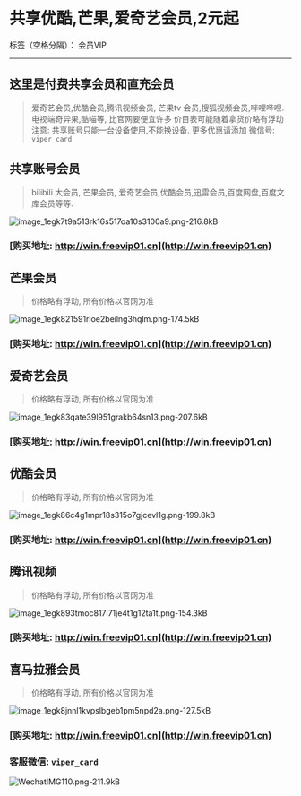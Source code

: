# 共享优酷,芒果,爱奇艺会员,2元起

标签（空格分隔）： 会员VIP

---


## 这里是付费共享会员和直充会员
> 爱奇艺会员,优酷会员,腾讯视频会员, 芒果tv 会员,搜狐视频会员,哔哩哔哩.电视端奇异果,酷喵等, 比官网要便宜许多
> 价目表可能随着拿货价略有浮动					
注意: 共享账号只能一台设备使用,不能换设备.
更多优惠请添加
微信号: `viper_card`

## 共享账号会员
>  bilibili 大会员, 芒果会员, 爱奇艺会员,优酷会员,迅雷会员,百度网盘,百度文库会员等等.

![image_1egk7t9a513rk16s517oa10s3100a9.png-216.8kB][1]

### [购买地址: http://win.freevip01.cn](http://win.freevip01.cn)


## 芒果会员
> 价格略有浮动, 所有价格以官网为准

![image_1egk821591rloe2beilng3hqlm.png-174.5kB][2]
### [购买地址: http://win.freevip01.cn](http://win.freevip01.cn)

## 爱奇艺会员
> 价格略有浮动, 所有价格以官网为准

![image_1egk83qate39l951grakb64sn13.png-207.6kB][3]

### [购买地址: http://win.freevip01.cn](http://win.freevip01.cn)

## 优酷会员
> 价格略有浮动, 所有价格以官网为准

![image_1egk86c4g1mpr18s315o7gjcevl1g.png-199.8kB][4]

### [购买地址: http://win.freevip01.cn](http://win.freevip01.cn)


## 腾讯视频
> 价格略有浮动, 所有价格以官网为准

![image_1egk893tmoc817i71je4t1g12ta1t.png-154.3kB][5]

### [购买地址: http://win.freevip01.cn](http://win.freevip01.cn)

## 喜马拉雅会员
> 价格略有浮动, 所有价格以官网为准

![image_1egk8jnnl1kvpslbgeb1pm5npd2a.png-127.5kB][6]

### [购买地址: http://win.freevip01.cn](http://win.freevip01.cn)




### 客服微信: `viper_card`

![WechatIMG110.png-211.9kB][7]


  [1]: http://static.zybuluo.com/Rookie/pg5dldqprxvaz5cybk46kvdk/image_1egk7t9a513rk16s517oa10s3100a9.png
  [2]: http://static.zybuluo.com/Rookie/vyi85hztxhd0knzcx2otai3h/image_1egk821591rloe2beilng3hqlm.png
  [3]: http://static.zybuluo.com/Rookie/bo1735y4ieo9dl4l2t6ma7ki/image_1egk83qate39l951grakb64sn13.png
  [4]: http://static.zybuluo.com/Rookie/zf4j9ktvkh855zswj80bcyjs/image_1egk86c4g1mpr18s315o7gjcevl1g.png
  [5]: http://static.zybuluo.com/Rookie/u8i9l5a13eognqf3rkar72ch/image_1egk893tmoc817i71je4t1g12ta1t.png
  [6]: http://static.zybuluo.com/Rookie/fqm5xvz752apx3r47wei9khl/image_1egk8jnnl1kvpslbgeb1pm5npd2a.png
  [7]: http://static.zybuluo.com/Rookie/s0b6ttdgkd4hd74f8unkggsm/WechatIMG110.png
